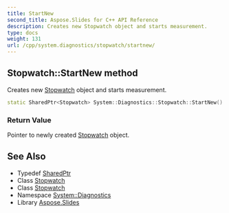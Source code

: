 ```yaml
---
title: StartNew
second_title: Aspose.Slides for C++ API Reference
description: Creates new Stopwatch object and starts measurement.
type: docs
weight: 131
url: /cpp/system.diagnostics/stopwatch/startnew/
---
```

## Stopwatch::StartNew method


Creates new [Stopwatch](../) object and starts measurement.

```cpp
static SharedPtr<Stopwatch> System::Diagnostics::Stopwatch::StartNew()
```


### Return Value

Pointer to newly created [Stopwatch](../) object.

## See Also

* Typedef [SharedPtr](../../../system/sharedptr/)
* Class [Stopwatch](../)
* Class [Stopwatch](../)
* Namespace [System::Diagnostics](../../)
* Library [Aspose.Slides](../../../)
